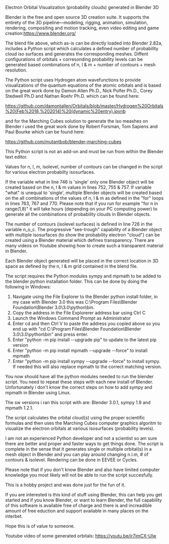 Electron Orbital Visualization (probability clouds) generated in Blender 3D

Blender is the free and open source 3D creation suite. It supports the entirety of the 3D pipeline—modeling, rigging, animation, simulation, rendering, compositing and motion tracking, even video editing and game creation:https://www.blender.org/

The blend file above, which as-is can be directly loaded into Blender 2.82a, includes a Python script which calculates a defined number of probability cloud iso surfaces and generates the corresponding meshes. Diffent configurations of orbitals + corresonding probability levels can be generated based combinations of n, l & m + number of contours + mesh resolution.

The Python script uses Hydrogen atom wavefunctions to provide visualizations of the quantum equations of the atomic orbitals and is based on the great work done by Damon Allen Ph.D., Nick Polfer Ph.D., Corey Stedwell Ph.D and Nathan Roehr Ph.D. which can be found here: 

https://github.com/damontallen/Orbitals/blob/master/Hydrogen%20Orbitals%20(Feb%2018,%202014)%20(dynamic%20entry).ipynb 

and for the Marching Cubes solution to generate the iso meashes on Blender i used the great work done by Robert Forsman, Tom Sapiens and Paul Bourke which can be found here:

https://github.com/mutantbob/blender-marching-cubes

This Python script is not an add-on and must be run from within the Blender text editor.

Values for n, l, m, isolevel, number of contours can be changed in the script for various electron probabilty isosurfaces.

If the variable what in line 746 is 'single' only one Blender object will be created based on the n, l & m values in lines 752, 755 & 757.
If variable "what" is unequal to 'single', multiple Blender objects will be created based on the all combinations of the values of n, l & m as defined in the "for" loops in lines 763, 767 and 770. Please note that if you run for example "for n in range(1,8)" it will take hours (depending on your PC computing power) to generate all the combinations of probability clouds in Blender objects. 

The number of contours (isolevel surfaces) is defined in line 726 in the variable n_o_c. The progressive "see-trough" capability of a Blender object with multiple isosurfaces (to show the probability electron "cloud") can be created using a Blender material which defines transparency. There are many videos on Youtube showing how to create such a transparent material in Blender. 

Each Blender object generated will be placed in the correct location in 3D space as defined by the n, l & m grid contained in the blend file.   

The script requires the Python modules sympy and mpmath to be added to the blender python installation folder. This can be done by doing the following in Windows:

1) Navigate using the File Explorer to the Blender python install folder, in my case with Blender 3.0 this was C:\Program Files\Blender Foundation\Blender 3.0\3.0\python\bin.  
2) Copy the address in the File Explorerer address bar using Ctrl C 
3) Launch the Windows Command Prompt as Administrator
4) Enter cd and then Ctrl V to paste the address you copied above so you end up with "cd C:\Program Files\Blender Foundation\Blender 3.0\3.0\python\bin" and press enter. 
5) Enter "python -m pip install --upgrade pip" to update to the latest pip version
6) Enter "python -m pip install mpmath --upgrade --force" to install mpmath
7) Enter "python -m pip install sympy --upgrade --force" to install sympy. If needed this will also replace mpmath to the correct matching version. 

You now should have all the python modules needed to run the blender script. You need to repeat these steps with each new install of Blender. Unfortunately i don't know the correct steps on how to add sympy and mpmath in Blender using Linux.

The sw versions i ran this script with are: Blender 3.0.1, sympy 1.9 and mpmath 1.2.1. 

The script calculates the orbital cloud(s) using the proper scientific formulas and then uses the Marching Cubes computer graphics algoritm to visualize the electron orbitals at various isosurfaces (probability levels).

I am not an experienced Python developer and not a scientist so am sure there are better and proper and faster ways to get things done. The script is complete in the sense that it generates single or multiple orbital(s) in a mesh object in Blender and you can play around changing n.l.m, # of contours & isolevel. Rendering can be done in EEVEE or Cycles.

Please note that if you don't know Blender and also have limited computer knowledge you most likely will not be able to run the script succesfully.   

This is a hobby project and was done just for the fun of it.

If you are interested is this kind of stuff using Blender, this can help you get started and if you know Blender, or want to learn Blender, the full capability of this software is available free of charge and there is and increadible amount of free eduction and support available in many places on the interbet.  

Hope this is of value to someone.

Youtube video of some generated orbitals: 
https://youtu.be/ir7imCX-Ulw
